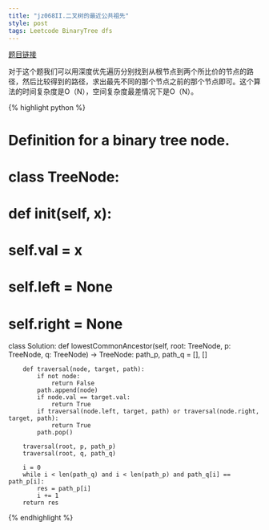 ```yaml
---
title: "jz068II.二叉树的最近公共祖先"
style: post
tags: Leetcode BinaryTree dfs
---
```


[题目链接](https://leetcode-cn.com/problems/er-cha-shu-de-zui-jin-gong-gong-zu-xian-lcof/)

对于这个题我们可以用深度优先遍历分别找到从根节点到两个所比价的节点的路径，然后比较得到的路径，求出最先不同的那个节点之前的那个节点即可。这个算法的时间复杂度是O（N），空间复杂度最差情况下是O（N）。

{% highlight python %}

# Definition for a binary tree node.
# class TreeNode:
#     def __init__(self, x):
#         self.val = x
#         self.left = None
#         self.right = None

class Solution:
    def lowestCommonAncestor(self, root: TreeNode, p: TreeNode, q: TreeNode) -> TreeNode:
        path_p, path_q = [], []
        
        def traversal(node, target, path):
            if not node:
                return False
            path.append(node)
            if node.val == target.val:
                return True
            if traversal(node.left, target, path) or traversal(node.right, target, path):
                return True
            path.pop()

        traversal(root, p, path_p)
        traversal(root, q, path_q)

        i = 0
        while i < len(path_q) and i < len(path_p) and path_q[i] == path_p[i]:
            res = path_p[i]
            i += 1
        return res

{% endhighlight %}

